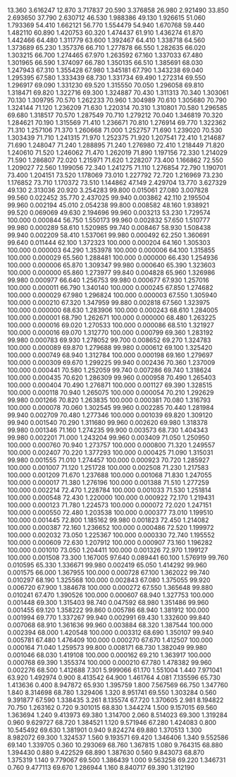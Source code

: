 13.360 3.616247
12.870 3.717837
20.590 3.376858
26.980 2.921490
33.850 2.693650
37.790 2.630712
46.530 1.988386
49.130 1.926615
51.060 1.793369
54.410 1.662121
56.770 1.554479
54.940 1.670768
59.440 1.482110
60.890 1.420753
60.320 1.474437
61.910 1.436274
61.870 1.442466
64.480 1.311779
63.600 1.392467
64.410 1.338718
64.560 1.373689
65.230 1.357376
66.710 1.277878
66.550 1.282635
66.020 1.303215
66.700 1.274465
67.970 1.263592
67.160 1.337033
67.480 1.301965
66.590 1.374097
66.780 1.350135
66.510 1.385691
68.030 1.247943
67.310 1.355428
67.980 1.345181
67.790 1.343238
69.040 1.295395
67.580 1.333439
68.730 1.331734
69.490 1.272314
69.550 1.296917
69.090 1.331230
69.520 1.315550
70.050 1.296058
69.810 1.318471
69.820 1.322716
69.300 1.324887
70.430 1.311313
70.340 1.303061
70.130 1.309795
70.570 1.262233
70.960 1.304989
70.610 1.305680
70.790 1.324144
71.120 1.236209
71.630 1.220314
70.310 1.310801
70.580 1.296585
69.680 1.318517
70.570 1.287549
70.710 1.279212
70.040 1.346819
70.320 1.284621
70.190 1.315569
71.410 1.236671
70.810 1.276914
69.770 1.322362
71.310 1.257106
71.370 1.260668
71.000 1.252757
71.690 1.239020
70.530 1.303439
71.710 1.241315
71.970 1.252375
71.920 1.207541
72.410 1.214687
71.690 1.248047
71.240 1.288895
71.240 1.276980
72.410 1.218449
71.820 1.240610
71.520 1.246062
71.470 1.262019
71.890 1.197156
72.330 1.214029
71.590 1.286807
72.020 1.215971
71.620 1.228207
73.400 1.166862
72.550 1.209027
72.560 1.199056
72.340 1.241275
71.110 1.276854
72.790 1.190701
73.400 1.204151
73.520 1.178069
73.010 1.227792
72.720 1.216969
73.230 1.176852
73.710 1.170372
73.510 1.144862
47.149 2.429704
13.770 3.627329
49.130 2.313036
20.920 3.254283
99.800 0.015061
27.080 3.007828
99.560 0.022452
35.770 2.437025
99.940 0.003862
42.110 2.195504
99.960 0.002194
45.010 2.054238
99.800 0.008582
48.160 1.938921
99.520 0.069069
49.630 2.194696
99.960 0.003213
53.230 1.729574
100.000 0.000844
56.750 1.550173
99.960 0.002832
57.650 1.510777
99.980 0.000289
58.610 1.520985
99.740 0.008467
58.930 1.508438
99.940 0.002209
58.410 1.537061
99.980 0.000492
62.250 1.360691
99.640 0.011444
62.100 1.372323
100.000 0.000204
64.160 1.305303
100.000 0.000003
64.290 1.353978
100.000 0.000006
64.100 1.315855
100.000 0.000029
65.560 1.288481
100.000 0.000000
66.430 1.254936
100.000 0.000006
65.870 1.309347
99.980 0.000640
65.390 1.323603
100.000 0.000000
65.860 1.273977
99.840 0.004828
65.960 1.326986
99.980 0.000977
66.640 1.256753
99.980 0.000677
67.930 1.257016
100.000 0.000011
66.790 1.340140
100.000 0.000245
67.850 1.274682
100.000 0.000029
67.980 1.296824
100.000 0.000003
67.550 1.305940
100.000 0.000210
67.320 1.347959
99.880 0.002818
67.560 1.323975
100.000 0.000000
68.630 1.283906
100.000 0.000243
68.610 1.284005
100.000 0.000001
68.790 1.262671
100.000 0.000000
68.480 1.263225
100.000 0.000016
69.020 1.270533
100.000 0.000086
68.510 1.321927
100.000 0.000016
69.070 1.312770
100.000 0.000799
69.360 1.283192
99.980 0.000783
69.930 1.278052
99.700 0.008652
69.270 1.324783
100.000 0.000089
69.870 1.279688
99.980 0.000612
69.100 1.325420
100.000 0.000749
68.940 1.312784
100.000 0.000198
69.160 1.279697
100.000 0.000309
69.670 1.299225
99.940 0.002436
70.360 1.237009
100.000 0.000441
70.580 1.252059
99.740 0.007286
69.740 1.318624
100.000 0.000435
70.620 1.286309
99.960 0.000958
70.490 1.265403
100.000 0.000404
70.490 1.276871
100.000 0.001127
69.390 1.328515
100.000 0.000118
70.940 1.265075
100.000 0.000054
70.210 1.292629
99.980 0.001266
70.820 1.263835
100.000 0.000381
70.080 1.316793
100.000 0.000078
70.060 1.302545
99.960 0.002285
70.440 1.281984
99.940 0.002709
70.480 1.277346
100.000 0.001039
69.820 1.309120
99.940 0.001540
70.290 1.311680
99.960 0.002620
69.980 1.318378
99.980 0.001346
71.160 1.274235
99.900 0.003573
68.730 1.404343
99.980 0.002201
71.000 1.243204
99.960 0.003409
71.050 1.250950
100.000 0.000760
70.940 1.273757
100.000 0.000800
71.320 1.249557
100.000 0.002407
70.220 1.377293
100.000 0.000425
71.090 1.315031
99.980 0.001555
71.010 1.274457
100.000 0.000923
70.720 1.285927
100.000 0.001007
71.120 1.251728
100.000 0.002508
71.230 1.217583
100.000 0.001209
71.670 1.237688
100.000 0.001068
71.830 1.247055
100.000 0.000017
71.380 1.276196
100.000 0.001388
71.510 1.277259
100.000 0.002214
72.470 1.228784
100.000 0.001033
71.530 1.251814
100.000 0.000548
72.430 1.220000
100.000 0.000922
72.170 1.219431
100.000 0.000123
71.780 1.224573
100.000 0.000072
72.020 1.247151
100.000 0.000550
72.480 1.203538
100.000 0.000377
73.010 1.199510
100.000 0.001445
72.800 1.185162
99.980 0.001823
72.450 1.214082
100.000 0.000387
72.160 1.236652
100.000 0.000486
72.520 1.199972
100.000 0.002032
73.050 1.225367
100.000 0.000330
72.740 1.195552
100.000 0.000609
72.630 1.207912
100.000 0.000907
73.160 1.196282
100.000 0.001010
73.050 1.204411
100.000 0.001326
72.970 1.199127
100.000 0.001508
73.300 1.167005
97.640 0.089441
60.100 1.576919
99.760 0.010595
65.330 1.336671
99.980 0.002419
65.050 1.414292
99.960 0.001575
66.000 1.367955
100.000 0.000728
67.100 1.362022
99.740 0.010297
68.190 1.325568
100.000 0.002843
67.080 1.375055
99.920 0.006720
67.900 1.384678
100.000 0.000272
67.550 1.365648
99.880 0.010241
67.470 1.390526
100.000 0.000607
68.940 1.327753
100.000 0.001448
69.300 1.315403
98.740 0.047592
68.980 1.351486
99.960 0.001455
69.120 1.358222
99.860 0.005786
68.940 1.381912
100.000 0.001994
69.770 1.337267
99.940 0.002991
69.430 1.332600
99.840 0.007068
68.910 1.361636
99.960 0.003884
68.320 1.387544
100.000 0.002394
68.000 1.420548
100.000 0.003312
68.690 1.350107
99.940 0.005781
67.480 1.476409
100.000 0.000270
67.670 1.412507
100.000 0.000164
71.040 1.259573
99.800 0.008171
68.730 1.382049
99.980 0.001046
68.030 1.419108
100.000 0.000162
69.210 1.363917
100.000 0.000768
69.390 1.355374
100.000 0.000210
67.780 1.478382
99.960 0.002276
68.500 1.412688
7.301 5.999066
61.170 1.551004
1.440 7.971041
63.920 1.492974
0.900 8.413542
64.900 1.461764
4.081 7.135596
65.730 1.413636
0.400 8.947872
65.930 1.395759
1.800 7.567569
66.750 1.347760
1.840 8.314698
68.780 1.329406
1.320 8.951741
69.550 1.303284
0.560 9.391877
67.590 1.338435
3.261 8.135574
67.720 1.370605
2.981 8.194822
70.750 1.263162
0.720 9.301015
68.830 1.344274
1.500 9.157015
69.560 1.363694
1.240 9.413973
69.380 1.314700
2.060 8.514023
69.300 1.319284
0.960 9.629727
68.720 1.384521
1.120 9.571946
67.280 1.424083
0.800 10.545492
69.630 1.381901
0.940 9.824274
69.880 1.370513
1.300 8.982072
69.300 1.324537
1.560 9.193571
69.420 1.346406
1.340 9.552586
69.140 1.339705
0.360 10.293069
68.760 1.367815
1.080 9.764315
68.880 1.394430
0.880 9.422529
68.890 1.387630
0.560 9.843073
68.870 1.375319
1.140 9.779067
69.500 1.386439
1.000 9.563258
69.220 1.346731
0.760 9.477113
69.670 1.286944
1.160 8.840717
69.390 1.312190
